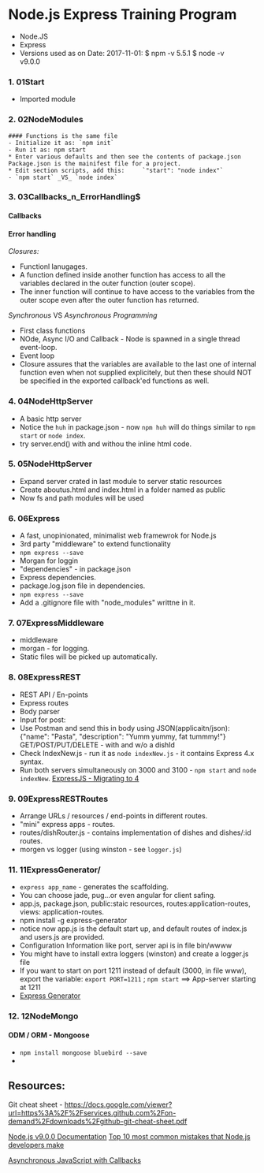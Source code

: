 Node.js Express Training Program
==============================================
* Node.JS
* Express 
*  Versions used as on Date: 2017-11-01: 
    $ npm -v 
    5.5.1 
    $ node -v  
    v9.0.0 


### 1.  01Start
   - Imported module 

### 2. 02NodeModules 
    #### Functions is the same file 
    - Initialize it as: `npm init` 
    - Run it as: npm start 
    * Enter various defaults and then see the contents of package.json 
    Package.json is the mainifest file for a project. 
    * Edit section scripts, add this:     `"start": "node index"` 
    - `npm start` _VS_ `node index` 

    
### 3. 03Callbacks_n_ErrorHandling$
#### Callbacks
#### Error handling
*Closures:* 
- Functionl lanugages.
- A function defined inside another function has access to all the variables declared in the outer function (outer scope). 
- The inner function will continue to have access to the variables from the outer scope even after the outer function has returned. 

*Synchronous* VS *Asynchronous Programming*
- First class functions 
- NOde, Async I/O and Callback - Node is spawned in a single thread event-loop.
- Event loop
- Closure assures that the variables are available to the last one of internal function even when not supplied explicitely, but then these should NOT be specified in the exported callback'ed functions as well.

### 4.   04NodeHttpServer
- A basic http server
- Notice the `huh` in package.json - now `npm huh` will do things similar to `npm start` or `node index`.
- try server.end() with and withou the inline html code.


### 5.   05NodeHttpServer
- Expand server crated in last module to server static resources 
- Create aboutus.html and index.html in a folder named as public
- Now fs and path modules will be used

### 6. 06Express
- A fast, unopinionated, minimalist web framewrok for Node.js
- 3rd party "middleware" to extend functionality
- `npm express --save`
- Morgan for loggin
- "dependencies" - in package.json
- Express dependencies.
- package.log.json file in dependencies.
- `npm express --save`
- Add a .gitignore file with "node_modules" writtne in it.

### 7. 07ExpressMiddleware
- middleware 
- morgan - for logging.
- Static files will be picked up automatically.

### 8. 08ExpressREST
- REST API / En-points
- Express routes
- Body parser
- Input for post:
- Use Postman and send this in body using JSON(applicaitn/json):
    {"name": "Pasta", "description": "Yumm yummy, fat tummmy!"}
    GET/POST/PUT/DELETE - with and w/o a dishId
- Check IndexNew.js - run it as `node indexNew.js` - it contains Express 4.x syntax.
- Run both servers simultaneously on 3000 and 3100 - `npm start` and `node indexNew`.
[ExpressJS - Migrating to 4](https://expressjs.com/en/guide/migrating-4.html#core-changes)

### 9. 09ExpressRESTRoutes 
- Arrange URLs / resources / end-points in different routes.
- "mini" express apps - routes.
- routes/dishRouter.js - contains implementation of dishes and dishes/:id routes.
- morgen vs logger (using winston - see `logger.js`)



### 11. 11ExpressGenerator/
 - `express app_name` - generates the scaffolding.
 - You can choose jade, pug...or even angular for client safing.
 - app.js, package.json, public:staic resources, routes:application-routes, views: application-routes.
  - npm install -g express-generator
  - notice now app.js is the default start up, and default routes of index.js and users.js are provided.
  - Configuration Information like port, server api is in file bin/wwww
  - You might have to install extra loggers (winston) and create a logger.js file
  - If you want to start on port 1211 instead of default (3000, in file www), export the variable: `export PORT=1211` ; `npm start` ==> App-server starting at 1211
  - [Express Generator](http://expressjs.com/en/starter/generator.html)


### 12. 12NodeMongo
#### ODM  / ORM - Mongoose
- `npm install mongoose bluebird --save`
- 


## Resources:
Git cheat sheet - <https://docs.google.com/viewer?url=https%3A%2F%2Fservices.github.com%2Fon-demand%2Fdownloads%2Fgithub-git-cheat-sheet.pdf>

[Node.js v9.0.0 Documentation](https://nodejs.org/api/modules.html)
[Top 10 most common mistakes that Node.js developers make](https://www.toptal.com/nodejs/top-10-common-nodejs-developer-mistakes)

[Asynchronous JavaScript with Callbacks](https://brandonwamboldt.ca/asynchronous-javascript-with-callbacks-1769/)